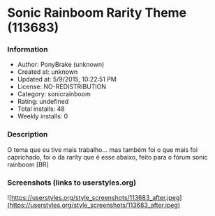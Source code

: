 # Sonic Rainboom Rarity Theme (113683)

### Information
- Author: PonyBrake (unknown)
- Created at: unknown
- Updated at: 5/9/2015, 10:22:51 PM
- License: NO-REDISTRIBUTION
- Category: sonicrainboom
- Rating: undefined
- Total installs: 48
- Weekly installs: 0


### Description
O tema que eu tive mais trabalho... mas também foi o que mais foi caprichado, foi o da rarity que é esse abaixo, feito para o fórum sonic rainboom [BR]


### Screenshots (links to userstyles.org)
![https://userstyles.org/style_screenshots/113683_after.jpeg](https://userstyles.org/style_screenshots/113683_after.jpeg)


